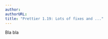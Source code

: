 ```yaml
---
author: 
authorURL: 
title: "Prettier 1.19: Lots of fixes and ..."
---
```


Bla bla

<!--truncate-->
